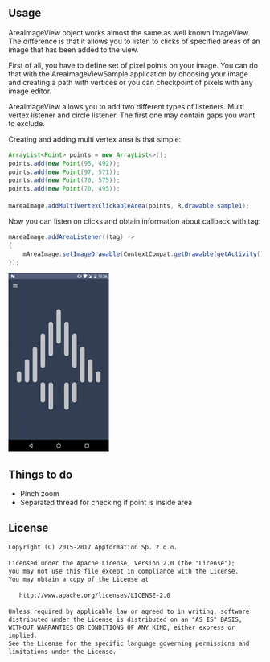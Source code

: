 Usage
-----
AreaImageView object works almost the same as well known ImageView.
The difference is that it allows you to listen to clicks of specified areas of an image that has been added to the view.

First of all, you have to define set of pixel points on your image.
You can do that with the AreaImageViewSample application by choosing your image and creating a path with vertices or you can checkpoint of pixels with any image editor.

AreaImageView allows you to add two different types of listeners. Multi vertex listener and circle listener. The first one may contain gaps you want to exclude.

Creating and adding multi vertex area is that simple:

```java
ArrayList<Point> points = new ArrayList<>();
points.add(new Point(95, 492));
points.add(new Point(97, 571));
points.add(new Point(70, 575));
points.add(new Point(70, 495));

mAreaImage.addMultiVertexClickableArea(points, R.drawable.sample1);
```
Now you can listen on clicks and obtain information about callback with tag:

````java
mAreaImage.addAreaListener((tag) ->
{
    mAreaImage.setImageDrawable(ContextCompat.getDrawable(getActivity(), (int) tag));
});
````
<img src="assets/demo.gif" width=200 height=355 />

Things to do
------------

* Pinch zoom
* Separated thread for checking if point is inside area

License
-------

    Copyright (C) 2015-2017 Appformation Sp. z o.o.

    Licensed under the Apache License, Version 2.0 (the "License");
    you may not use this file except in compliance with the License.
    You may obtain a copy of the License at

       http://www.apache.org/licenses/LICENSE-2.0

    Unless required by applicable law or agreed to in writing, software
    distributed under the License is distributed on an "AS IS" BASIS,
    WITHOUT WARRANTIES OR CONDITIONS OF ANY KIND, either express or implied.
    See the License for the specific language governing permissions and
    limitations under the License.

 [polygon-contains-point]: https://github.com/sromku/polygon-contains-point